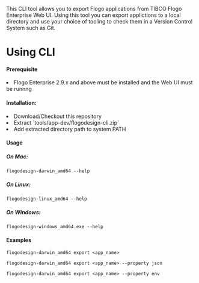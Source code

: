 This CLI tool allows you to export Flogo applications from TIBCO Flogo Enterprise Web UI. Using this tool you can export applictions to a local directory and use your choice of tooling to check them in a Version Control System such as Git. 

# Using CLI
#### Prerequisite
<li> Flogo Enterprise 2.9.x and above must be installed and the Web UI must be runnng</li>

#### Installation:
<li> Download/Checkout this repository</li>
<li> Extract `tools/app-dev/flogodesign-cli.zip`</li>
<li> Add extracted directory path to system PATH</li>


#### Usage

##### On Mac:
```
flogodesign-darwin_amd64 --help
```

 
##### On Linux:
```
flogodesign-linux_amd64 --help
```

##### On Windows:
```
flogodesign-windows_amd64.exe --help
```

#### Examples
```
flogodesign-darwin_amd64 export <app_name>
```
```
flogodesign-darwin_amd64 export <app_name> --property json
```
```
flogodesign-darwin_amd64 export <app_name> --property env
```
